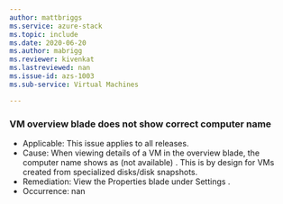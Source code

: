 ```yaml
---
author: mattbriggs
ms.service: azure-stack
ms.topic: include
ms.date: 2020-06-20
ms.author: mabrigg
ms.reviewer: kivenkat
ms.lastreviewed: nan
ms.issue-id: azs-1003
ms.sub-service: Virtual Machines

---
```

### VM overview blade does not show correct computer name

- Applicable: This issue applies to all releases.
- Cause: When viewing details of a VM in the overview blade, the computer name shows as (not available) . This is by design for VMs created from specialized disks/disk snapshots.
- Remediation: View the Properties blade under Settings .
- Occurrence: nan
